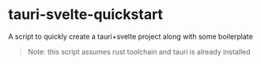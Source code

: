 # tauri-svelte-quickstart
A script to quickly create a tauri+svelte project along with some boilerplate

>
> Note: this script assumes rust toolchain and tauri is already installed
>